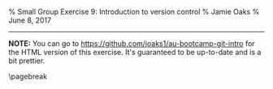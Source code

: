 % Small Group Exercise 9: Introduction to version control
% Jamie Oaks
% June 8, 2017

---

**NOTE:** You can go to <https://github.com/joaks1/au-bootcamp-git-intro>
for the HTML version of this exercise.
It's guaranteed to be up-to-date and is a bit prettier.

\pagebreak

